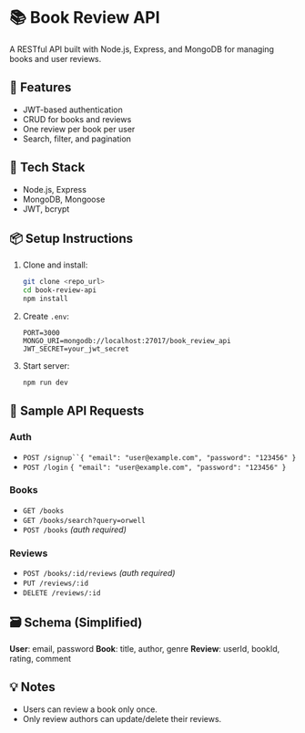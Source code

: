 # 📚 Book Review API

A RESTful API built with Node.js, Express, and MongoDB for managing books and user reviews.

## 🚀 Features

- JWT-based authentication
- CRUD for books and reviews
- One review per book per user
- Search, filter, and pagination

## 🔧 Tech Stack

- Node.js, Express
- MongoDB, Mongoose
- JWT, bcrypt

## 📦 Setup Instructions

1. Clone and install:

   ```bash
   git clone <repo_url>
   cd book-review-api
   npm install
   ```

2. Create `.env`:

   ```env
   PORT=3000
   MONGO_URI=mongodb://localhost:27017/book_review_api
   JWT_SECRET=your_jwt_secret
   ```

3. Start server:

   ```bash
   npm run dev
   ```

## 🧪 Sample API Requests

### Auth

- ` POST /signup``{ "email": "user@example.com", "password": "123456" } `
- `POST /login`
  `{ "email": "user@example.com", "password": "123456" }`

### Books

- `GET /books`
- `GET /books/search?query=orwell`
- `POST /books` _(auth required)_

### Reviews

- `POST /books/:id/reviews` _(auth required)_
- `PUT /reviews/:id`
- `DELETE /reviews/:id`

## 🗃️ Schema (Simplified)

**User**: email, password
**Book**: title, author, genre
**Review**: userId, bookId, rating, comment

## 💡 Notes

- Users can review a book only once.
- Only review authors can update/delete their reviews.
